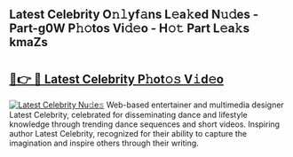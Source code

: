 ## Latest Celebrity O𝚗𝚕yf𝚊ns L𝚎a𝚔ed N𝚞𝚍es - Part-g0W P𝚑𝚘tos Vi𝚍𝚎o - H𝚘𝚝 Part L𝚎a𝚔s kmaZs

# <h2><a href="http://kfeeute.oniu.top/?m=Latest+Celebrity">🔗👉 🔴 Latest Celebrity P𝚑ot𝚘𝚜 V𝚒d𝚎o</a></h2>

[![Latest Celebrity Nu𝚍e𝚜](https://i.imgur.com/0qMVB7G.gif)](http://kfeeute.oniu.top/?m=Latest+Celebrity)
Web-based entertainer and multimedia designer Latest Celebrity, celebrated for disseminating dance and lifestyle knowledge through trending dance sequences and short videos. Inspiring author Latest Celebrity, recognized for their ability to capture the imagination and inspire others through their writing.  
